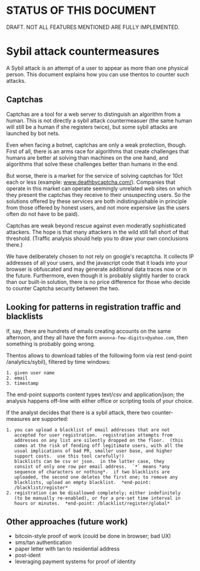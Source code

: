 

# STATUS OF THIS DOCUMENT

DRAFT.  NOT ALL FEATURES MENTIONED ARE FULLY IMPLEMENTED.


# Sybil attack countermeasures

A Sybil attack is an attempt of a user to appear as more than one
physical person.  This document explains how you can use thentos to
counter such attacks.


## Captchas

Captchas are a tool for a web server to distinguish an algorithm from
a human.  This is not directly a sybil attack countermeasuer (the same
human will still be a human if she registers twice), but some sybil
attacks are launched by bot nets.

Even when facing a botnet, captchas are only a weak protection,
though.  First of all, there is an arms race for algorithms that
create challenges that humans are better at solving than machines on
the one hand, and algorithms that solve these challenges better than
humans in the end.

But worse, there is a market for the service of solving captchas for
10ct each or less (example: www.deathbycaptcha.com/).  Companies that
operate in this market can operate seemingly unrelated web sites on
which they present the captchas they receive to their unsuspecting
users.  So the solutions offered by these services are both
indistinguishable in principle from those offered by honest users, and
not more expensive (as the users often do not have to be paid).

Captchas are weak beyond rescue against even moderatly sophisticated
attackers.  The hope is that many attackers in the wild still fall
short of that threshold.  (Traffic analysis should help you to draw
your own conclusions there.)

We have deliberately chosen to not rely on google's recaptcha.  It
collects IP addresses of all your users, and the javascript code that
it loads into your browser is obfuscated and may generate additional
data traces now or in the future.  Furthermore, even though it is
probably slightly harder to crack than our built-in solution, there is
no price difference for those who decide to counter Captcha security
between the two.


## Looking for patterns in registration traffic and blacklists

If, say, there are hundrets of emails creating accounts on the same
afternoon, and they all have the form `anon<a-few-digits>@yahoo.com`,
then something is probably going wrong.

Thentos allows to download tables of the following form via rest
(end-point /analytics/sybil), filtered by time windows:

    1. given user name
    2. email
    3. timestamp

The end-point supports content types text/csv and application/json;
the analysis happens off-line with either office or scripting tools of
your choice.

If the analyst decides that there is a sybil attack, there two
counter-measures are supported:

    1. you can upload a blacklist of email addresses that are not
       accepted for user registration.  registration attempts from
       addresses on any list are silently dropped on the floor.  (this
       comes at the risk of fending off legitimate users, with all the
       usual implications of bad PR, smaller user base, and higher
       support costs.  use this tool carefully!)
       blacklists can be csv or json.  in the latter case, they
       consist of only one row per email address.  `*` means *any
       sequence of characters or nothing*.  if two blacklists are
       uploaded, the second one deletes the first one; to remove any
       blacklists, upload an empty blacklist.  *end-point:
       /blacklist/register*
    2. registration can be disallowed completely; either indefinitely
       (to be manually re-enabled), or for a pre-set time interval in
       hours or minutes.  *end-point: /blacklist/register/global*


## Other approaches (future work)

- bitcoin-style proof of work (could be done in browser; bad UX)
- sms/tan authentication
- paper letter with tan to residential address
- post-ident
- leveraging payment systems for proof of identity
